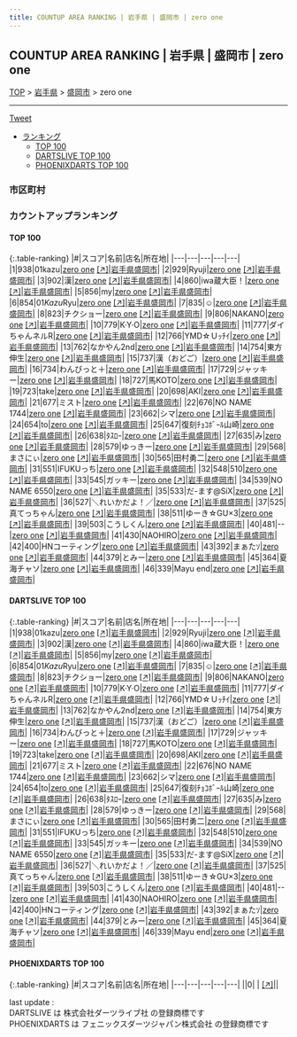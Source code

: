 ```yaml
---
title: COUNTUP AREA RANKING | 岩手県 | 盛岡市 | zero one
---
```

## COUNTUP AREA RANKING | 岩手県 | 盛岡市 | zero one

[TOP](/darts/rank/) > [岩手県](/darts/rank/岩手県/) > [盛岡市](/darts/rank/岩手県/盛岡市/) > zero one

___

<a href="https://twitter.com/share?ref_src=twsrc%5Etfw" data-text="COUNTUP AREA RANKING | 岩手県盛岡市zero one" class="twitter-share-button" data-hashtags="DARTSLIVE,PHOENIXDARTS,darts,ダーツ" data-show-count="false">Tweet</a>

* [ランキング](#カウントアップランキング)
    * [TOP 100](#top-100)
    * [DARTSLIVE TOP 100](#dartslive-top-100)
    * [PHOENIXDARTS TOP 100](#phoenixdarts-top-100)

### 市区町村

<ul>

</ul>

### カウントアップランキング

#### TOP 100



{:.table-ranking}
|#|スコア|名前|店名|所在地|
|---|---|---|---|---|
|1|938|<span class="rank-name-dl">01kazu</span>|<a href="/darts/rank/shops/c42ca8e5bbbc0a300d9b047a20a7ba1e.html">zero one</a> <a href="https://search.dartslive.com/jp/shop/c42ca8e5bbbc0a300d9b047a20a7ba1e">[↗]</a>|<a href="/darts/rank/岩手県/盛岡市">岩手県盛岡市</a>|
|2|929|<span class="rank-name-dl">Ryuji</span>|<a href="/darts/rank/shops/c42ca8e5bbbc0a300d9b047a20a7ba1e.html">zero one</a> <a href="https://search.dartslive.com/jp/shop/c42ca8e5bbbc0a300d9b047a20a7ba1e">[↗]</a>|<a href="/darts/rank/岩手県/盛岡市">岩手県盛岡市</a>|
|3|902|<span class="rank-name-dl">漢</span>|<a href="/darts/rank/shops/c42ca8e5bbbc0a300d9b047a20a7ba1e.html">zero one</a> <a href="https://search.dartslive.com/jp/shop/c42ca8e5bbbc0a300d9b047a20a7ba1e">[↗]</a>|<a href="/darts/rank/岩手県/盛岡市">岩手県盛岡市</a>|
|4|860|<span class="rank-name-dl">iwa蔵大臣！</span>|<a href="/darts/rank/shops/c42ca8e5bbbc0a300d9b047a20a7ba1e.html">zero one</a> <a href="https://search.dartslive.com/jp/shop/c42ca8e5bbbc0a300d9b047a20a7ba1e">[↗]</a>|<a href="/darts/rank/岩手県/盛岡市">岩手県盛岡市</a>|
|5|856|<span class="rank-name-dl">my</span>|<a href="/darts/rank/shops/c42ca8e5bbbc0a300d9b047a20a7ba1e.html">zero one</a> <a href="https://search.dartslive.com/jp/shop/c42ca8e5bbbc0a300d9b047a20a7ba1e">[↗]</a>|<a href="/darts/rank/岩手県/盛岡市">岩手県盛岡市</a>|
|6|854|<span class="rank-name-dl">01*Kazu*Ryu</span>|<a href="/darts/rank/shops/c42ca8e5bbbc0a300d9b047a20a7ba1e.html">zero one</a> <a href="https://search.dartslive.com/jp/shop/c42ca8e5bbbc0a300d9b047a20a7ba1e">[↗]</a>|<a href="/darts/rank/岩手県/盛岡市">岩手県盛岡市</a>|
|7|835|<span class="rank-name-dl">☺︎</span>|<a href="/darts/rank/shops/c42ca8e5bbbc0a300d9b047a20a7ba1e.html">zero one</a> <a href="https://search.dartslive.com/jp/shop/c42ca8e5bbbc0a300d9b047a20a7ba1e">[↗]</a>|<a href="/darts/rank/岩手県/盛岡市">岩手県盛岡市</a>|
|8|823|<span class="rank-name-dl">チクショー</span>|<a href="/darts/rank/shops/c42ca8e5bbbc0a300d9b047a20a7ba1e.html">zero one</a> <a href="https://search.dartslive.com/jp/shop/c42ca8e5bbbc0a300d9b047a20a7ba1e">[↗]</a>|<a href="/darts/rank/岩手県/盛岡市">岩手県盛岡市</a>|
|9|806|<span class="rank-name-dl">NAKANO</span>|<a href="/darts/rank/shops/c42ca8e5bbbc0a300d9b047a20a7ba1e.html">zero one</a> <a href="https://search.dartslive.com/jp/shop/c42ca8e5bbbc0a300d9b047a20a7ba1e">[↗]</a>|<a href="/darts/rank/岩手県/盛岡市">岩手県盛岡市</a>|
|10|779|<span class="rank-name-dl">K·Y·O</span>|<a href="/darts/rank/shops/c42ca8e5bbbc0a300d9b047a20a7ba1e.html">zero one</a> <a href="https://search.dartslive.com/jp/shop/c42ca8e5bbbc0a300d9b047a20a7ba1e">[↗]</a>|<a href="/darts/rank/岩手県/盛岡市">岩手県盛岡市</a>|
|11|777|<span class="rank-name-dl">ダイちゃんネルR</span>|<a href="/darts/rank/shops/c42ca8e5bbbc0a300d9b047a20a7ba1e.html">zero one</a> <a href="https://search.dartslive.com/jp/shop/c42ca8e5bbbc0a300d9b047a20a7ba1e">[↗]</a>|<a href="/darts/rank/岩手県/盛岡市">岩手県盛岡市</a>|
|12|766|<span class="rank-name-dl">YMD☆Ｕｯﾁｲ</span>|<a href="/darts/rank/shops/c42ca8e5bbbc0a300d9b047a20a7ba1e.html">zero one</a> <a href="https://search.dartslive.com/jp/shop/c42ca8e5bbbc0a300d9b047a20a7ba1e">[↗]</a>|<a href="/darts/rank/岩手県/盛岡市">岩手県盛岡市</a>|
|13|762|<span class="rank-name-dl">なかやん2nd</span>|<a href="/darts/rank/shops/c42ca8e5bbbc0a300d9b047a20a7ba1e.html">zero one</a> <a href="https://search.dartslive.com/jp/shop/c42ca8e5bbbc0a300d9b047a20a7ba1e">[↗]</a>|<a href="/darts/rank/岩手県/盛岡市">岩手県盛岡市</a>|
|14|754|<span class="rank-name-dl">東方伸生</span>|<a href="/darts/rank/shops/c42ca8e5bbbc0a300d9b047a20a7ba1e.html">zero one</a> <a href="https://search.dartslive.com/jp/shop/c42ca8e5bbbc0a300d9b047a20a7ba1e">[↗]</a>|<a href="/darts/rank/岩手県/盛岡市">岩手県盛岡市</a>|
|15|737|<span class="rank-name-dl">漢（おどご）</span>|<a href="/darts/rank/shops/c42ca8e5bbbc0a300d9b047a20a7ba1e.html">zero one</a> <a href="https://search.dartslive.com/jp/shop/c42ca8e5bbbc0a300d9b047a20a7ba1e">[↗]</a>|<a href="/darts/rank/岩手県/盛岡市">岩手県盛岡市</a>|
|16|734|<span class="rank-name-dl">わんびっと＋</span>|<a href="/darts/rank/shops/c42ca8e5bbbc0a300d9b047a20a7ba1e.html">zero one</a> <a href="https://search.dartslive.com/jp/shop/c42ca8e5bbbc0a300d9b047a20a7ba1e">[↗]</a>|<a href="/darts/rank/岩手県/盛岡市">岩手県盛岡市</a>|
|17|729|<span class="rank-name-dl">ジャッキー</span>|<a href="/darts/rank/shops/c42ca8e5bbbc0a300d9b047a20a7ba1e.html">zero one</a> <a href="https://search.dartslive.com/jp/shop/c42ca8e5bbbc0a300d9b047a20a7ba1e">[↗]</a>|<a href="/darts/rank/岩手県/盛岡市">岩手県盛岡市</a>|
|18|727|<span class="rank-name-dl">馬KOTO</span>|<a href="/darts/rank/shops/c42ca8e5bbbc0a300d9b047a20a7ba1e.html">zero one</a> <a href="https://search.dartslive.com/jp/shop/c42ca8e5bbbc0a300d9b047a20a7ba1e">[↗]</a>|<a href="/darts/rank/岩手県/盛岡市">岩手県盛岡市</a>|
|19|723|<span class="rank-name-dl">take</span>|<a href="/darts/rank/shops/c42ca8e5bbbc0a300d9b047a20a7ba1e.html">zero one</a> <a href="https://search.dartslive.com/jp/shop/c42ca8e5bbbc0a300d9b047a20a7ba1e">[↗]</a>|<a href="/darts/rank/岩手県/盛岡市">岩手県盛岡市</a>|
|20|698|<span class="rank-name-dl">AKI</span>|<a href="/darts/rank/shops/c42ca8e5bbbc0a300d9b047a20a7ba1e.html">zero one</a> <a href="https://search.dartslive.com/jp/shop/c42ca8e5bbbc0a300d9b047a20a7ba1e">[↗]</a>|<a href="/darts/rank/岩手県/盛岡市">岩手県盛岡市</a>|
|21|677|<span class="rank-name-dl">ミスト</span>|<a href="/darts/rank/shops/c42ca8e5bbbc0a300d9b047a20a7ba1e.html">zero one</a> <a href="https://search.dartslive.com/jp/shop/c42ca8e5bbbc0a300d9b047a20a7ba1e">[↗]</a>|<a href="/darts/rank/岩手県/盛岡市">岩手県盛岡市</a>|
|22|676|<span class="rank-name-dl">NO NAME 1744</span>|<a href="/darts/rank/shops/c42ca8e5bbbc0a300d9b047a20a7ba1e.html">zero one</a> <a href="https://search.dartslive.com/jp/shop/c42ca8e5bbbc0a300d9b047a20a7ba1e">[↗]</a>|<a href="/darts/rank/岩手県/盛岡市">岩手県盛岡市</a>|
|23|662|<span class="rank-name-dl">シマ</span>|<a href="/darts/rank/shops/c42ca8e5bbbc0a300d9b047a20a7ba1e.html">zero one</a> <a href="https://search.dartslive.com/jp/shop/c42ca8e5bbbc0a300d9b047a20a7ba1e">[↗]</a>|<a href="/darts/rank/岩手県/盛岡市">岩手県盛岡市</a>|
|24|654|<span class="rank-name-dl">to</span>|<a href="/darts/rank/shops/c42ca8e5bbbc0a300d9b047a20a7ba1e.html">zero one</a> <a href="https://search.dartslive.com/jp/shop/c42ca8e5bbbc0a300d9b047a20a7ba1e">[↗]</a>|<a href="/darts/rank/岩手県/盛岡市">岩手県盛岡市</a>|
|25|647|<span class="rank-name-dl">復刻ﾁｮｺﾎﾞｰﾙ山崎</span>|<a href="/darts/rank/shops/c42ca8e5bbbc0a300d9b047a20a7ba1e.html">zero one</a> <a href="https://search.dartslive.com/jp/shop/c42ca8e5bbbc0a300d9b047a20a7ba1e">[↗]</a>|<a href="/darts/rank/岩手県/盛岡市">岩手県盛岡市</a>|
|26|638|<span class="rank-name-dl">ﾀｽﾛｰ</span>|<a href="/darts/rank/shops/c42ca8e5bbbc0a300d9b047a20a7ba1e.html">zero one</a> <a href="https://search.dartslive.com/jp/shop/c42ca8e5bbbc0a300d9b047a20a7ba1e">[↗]</a>|<a href="/darts/rank/岩手県/盛岡市">岩手県盛岡市</a>|
|27|635|<span class="rank-name-dl">み</span>|<a href="/darts/rank/shops/c42ca8e5bbbc0a300d9b047a20a7ba1e.html">zero one</a> <a href="https://search.dartslive.com/jp/shop/c42ca8e5bbbc0a300d9b047a20a7ba1e">[↗]</a>|<a href="/darts/rank/岩手県/盛岡市">岩手県盛岡市</a>|
|28|579|<span class="rank-name-dl">ゆっきー</span>|<a href="/darts/rank/shops/c42ca8e5bbbc0a300d9b047a20a7ba1e.html">zero one</a> <a href="https://search.dartslive.com/jp/shop/c42ca8e5bbbc0a300d9b047a20a7ba1e">[↗]</a>|<a href="/darts/rank/岩手県/盛岡市">岩手県盛岡市</a>|
|29|568|<span class="rank-name-dl">まさにぃ</span>|<a href="/darts/rank/shops/c42ca8e5bbbc0a300d9b047a20a7ba1e.html">zero one</a> <a href="https://search.dartslive.com/jp/shop/c42ca8e5bbbc0a300d9b047a20a7ba1e">[↗]</a>|<a href="/darts/rank/岩手県/盛岡市">岩手県盛岡市</a>|
|30|565|<span class="rank-name-dl">田村勇二</span>|<a href="/darts/rank/shops/c42ca8e5bbbc0a300d9b047a20a7ba1e.html">zero one</a> <a href="https://search.dartslive.com/jp/shop/c42ca8e5bbbc0a300d9b047a20a7ba1e">[↗]</a>|<a href="/darts/rank/岩手県/盛岡市">岩手県盛岡市</a>|
|31|551|<span class="rank-name-dl">IFUKUっち</span>|<a href="/darts/rank/shops/c42ca8e5bbbc0a300d9b047a20a7ba1e.html">zero one</a> <a href="https://search.dartslive.com/jp/shop/c42ca8e5bbbc0a300d9b047a20a7ba1e">[↗]</a>|<a href="/darts/rank/岩手県/盛岡市">岩手県盛岡市</a>|
|32|548|<span class="rank-name-dl">510</span>|<a href="/darts/rank/shops/c42ca8e5bbbc0a300d9b047a20a7ba1e.html">zero one</a> <a href="https://search.dartslive.com/jp/shop/c42ca8e5bbbc0a300d9b047a20a7ba1e">[↗]</a>|<a href="/darts/rank/岩手県/盛岡市">岩手県盛岡市</a>|
|33|545|<span class="rank-name-dl">ガッキー</span>|<a href="/darts/rank/shops/c42ca8e5bbbc0a300d9b047a20a7ba1e.html">zero one</a> <a href="https://search.dartslive.com/jp/shop/c42ca8e5bbbc0a300d9b047a20a7ba1e">[↗]</a>|<a href="/darts/rank/岩手県/盛岡市">岩手県盛岡市</a>|
|34|539|<span class="rank-name-dl">NO NAME 6550</span>|<a href="/darts/rank/shops/c42ca8e5bbbc0a300d9b047a20a7ba1e.html">zero one</a> <a href="https://search.dartslive.com/jp/shop/c42ca8e5bbbc0a300d9b047a20a7ba1e">[↗]</a>|<a href="/darts/rank/岩手県/盛岡市">岩手県盛岡市</a>|
|35|533|<span class="rank-name-dl">だ-ます@SiX</span>|<a href="/darts/rank/shops/c42ca8e5bbbc0a300d9b047a20a7ba1e.html">zero one</a> <a href="https://search.dartslive.com/jp/shop/c42ca8e5bbbc0a300d9b047a20a7ba1e">[↗]</a>|<a href="/darts/rank/岩手県/盛岡市">岩手県盛岡市</a>|
|36|527|<span class="rank-name-dl">＼れいかだよ！／</span>|<a href="/darts/rank/shops/c42ca8e5bbbc0a300d9b047a20a7ba1e.html">zero one</a> <a href="https://search.dartslive.com/jp/shop/c42ca8e5bbbc0a300d9b047a20a7ba1e">[↗]</a>|<a href="/darts/rank/岩手県/盛岡市">岩手県盛岡市</a>|
|37|525|<span class="rank-name-dl">真てっちゃん</span>|<a href="/darts/rank/shops/c42ca8e5bbbc0a300d9b047a20a7ba1e.html">zero one</a> <a href="https://search.dartslive.com/jp/shop/c42ca8e5bbbc0a300d9b047a20a7ba1e">[↗]</a>|<a href="/darts/rank/岩手県/盛岡市">岩手県盛岡市</a>|
|38|511|<span class="rank-name-dl">ゆーき☆GU×3</span>|<a href="/darts/rank/shops/c42ca8e5bbbc0a300d9b047a20a7ba1e.html">zero one</a> <a href="https://search.dartslive.com/jp/shop/c42ca8e5bbbc0a300d9b047a20a7ba1e">[↗]</a>|<a href="/darts/rank/岩手県/盛岡市">岩手県盛岡市</a>|
|39|503|<span class="rank-name-dl">こうしくん</span>|<a href="/darts/rank/shops/c42ca8e5bbbc0a300d9b047a20a7ba1e.html">zero one</a> <a href="https://search.dartslive.com/jp/shop/c42ca8e5bbbc0a300d9b047a20a7ba1e">[↗]</a>|<a href="/darts/rank/岩手県/盛岡市">岩手県盛岡市</a>|
|40|481|<span class="rank-name-dl">--</span>|<a href="/darts/rank/shops/c42ca8e5bbbc0a300d9b047a20a7ba1e.html">zero one</a> <a href="https://search.dartslive.com/jp/shop/c42ca8e5bbbc0a300d9b047a20a7ba1e">[↗]</a>|<a href="/darts/rank/岩手県/盛岡市">岩手県盛岡市</a>|
|41|430|<span class="rank-name-dl">NAOHIRO</span>|<a href="/darts/rank/shops/c42ca8e5bbbc0a300d9b047a20a7ba1e.html">zero one</a> <a href="https://search.dartslive.com/jp/shop/c42ca8e5bbbc0a300d9b047a20a7ba1e">[↗]</a>|<a href="/darts/rank/岩手県/盛岡市">岩手県盛岡市</a>|
|42|400|<span class="rank-name-dl">HNコーティング</span>|<a href="/darts/rank/shops/c42ca8e5bbbc0a300d9b047a20a7ba1e.html">zero one</a> <a href="https://search.dartslive.com/jp/shop/c42ca8e5bbbc0a300d9b047a20a7ba1e">[↗]</a>|<a href="/darts/rank/岩手県/盛岡市">岩手県盛岡市</a>|
|43|392|<span class="rank-name-dl">まぁたｿ</span>|<a href="/darts/rank/shops/c42ca8e5bbbc0a300d9b047a20a7ba1e.html">zero one</a> <a href="https://search.dartslive.com/jp/shop/c42ca8e5bbbc0a300d9b047a20a7ba1e">[↗]</a>|<a href="/darts/rank/岩手県/盛岡市">岩手県盛岡市</a>|
|44|379|<span class="rank-name-dl">とみー</span>|<a href="/darts/rank/shops/c42ca8e5bbbc0a300d9b047a20a7ba1e.html">zero one</a> <a href="https://search.dartslive.com/jp/shop/c42ca8e5bbbc0a300d9b047a20a7ba1e">[↗]</a>|<a href="/darts/rank/岩手県/盛岡市">岩手県盛岡市</a>|
|45|364|<span class="rank-name-dl">夏海チャソ</span>|<a href="/darts/rank/shops/c42ca8e5bbbc0a300d9b047a20a7ba1e.html">zero one</a> <a href="https://search.dartslive.com/jp/shop/c42ca8e5bbbc0a300d9b047a20a7ba1e">[↗]</a>|<a href="/darts/rank/岩手県/盛岡市">岩手県盛岡市</a>|
|46|339|<span class="rank-name-dl">Mayu end</span>|<a href="/darts/rank/shops/c42ca8e5bbbc0a300d9b047a20a7ba1e.html">zero one</a> <a href="https://search.dartslive.com/jp/shop/c42ca8e5bbbc0a300d9b047a20a7ba1e">[↗]</a>|<a href="/darts/rank/岩手県/盛岡市">岩手県盛岡市</a>|


#### DARTSLIVE TOP 100



{:.table-ranking}
|#|スコア|名前|店名|所在地|
|---|---|---|---|---|
|1|938|<span class="rank-name-dl">01kazu</span>|<a href="/darts/rank/shops/c42ca8e5bbbc0a300d9b047a20a7ba1e.html">zero one</a> <a href="https://search.dartslive.com/jp/shop/c42ca8e5bbbc0a300d9b047a20a7ba1e">[↗]</a>|<a href="/darts/rank/岩手県/盛岡市">岩手県盛岡市</a>|
|2|929|<span class="rank-name-dl">Ryuji</span>|<a href="/darts/rank/shops/c42ca8e5bbbc0a300d9b047a20a7ba1e.html">zero one</a> <a href="https://search.dartslive.com/jp/shop/c42ca8e5bbbc0a300d9b047a20a7ba1e">[↗]</a>|<a href="/darts/rank/岩手県/盛岡市">岩手県盛岡市</a>|
|3|902|<span class="rank-name-dl">漢</span>|<a href="/darts/rank/shops/c42ca8e5bbbc0a300d9b047a20a7ba1e.html">zero one</a> <a href="https://search.dartslive.com/jp/shop/c42ca8e5bbbc0a300d9b047a20a7ba1e">[↗]</a>|<a href="/darts/rank/岩手県/盛岡市">岩手県盛岡市</a>|
|4|860|<span class="rank-name-dl">iwa蔵大臣！</span>|<a href="/darts/rank/shops/c42ca8e5bbbc0a300d9b047a20a7ba1e.html">zero one</a> <a href="https://search.dartslive.com/jp/shop/c42ca8e5bbbc0a300d9b047a20a7ba1e">[↗]</a>|<a href="/darts/rank/岩手県/盛岡市">岩手県盛岡市</a>|
|5|856|<span class="rank-name-dl">my</span>|<a href="/darts/rank/shops/c42ca8e5bbbc0a300d9b047a20a7ba1e.html">zero one</a> <a href="https://search.dartslive.com/jp/shop/c42ca8e5bbbc0a300d9b047a20a7ba1e">[↗]</a>|<a href="/darts/rank/岩手県/盛岡市">岩手県盛岡市</a>|
|6|854|<span class="rank-name-dl">01*Kazu*Ryu</span>|<a href="/darts/rank/shops/c42ca8e5bbbc0a300d9b047a20a7ba1e.html">zero one</a> <a href="https://search.dartslive.com/jp/shop/c42ca8e5bbbc0a300d9b047a20a7ba1e">[↗]</a>|<a href="/darts/rank/岩手県/盛岡市">岩手県盛岡市</a>|
|7|835|<span class="rank-name-dl">☺︎</span>|<a href="/darts/rank/shops/c42ca8e5bbbc0a300d9b047a20a7ba1e.html">zero one</a> <a href="https://search.dartslive.com/jp/shop/c42ca8e5bbbc0a300d9b047a20a7ba1e">[↗]</a>|<a href="/darts/rank/岩手県/盛岡市">岩手県盛岡市</a>|
|8|823|<span class="rank-name-dl">チクショー</span>|<a href="/darts/rank/shops/c42ca8e5bbbc0a300d9b047a20a7ba1e.html">zero one</a> <a href="https://search.dartslive.com/jp/shop/c42ca8e5bbbc0a300d9b047a20a7ba1e">[↗]</a>|<a href="/darts/rank/岩手県/盛岡市">岩手県盛岡市</a>|
|9|806|<span class="rank-name-dl">NAKANO</span>|<a href="/darts/rank/shops/c42ca8e5bbbc0a300d9b047a20a7ba1e.html">zero one</a> <a href="https://search.dartslive.com/jp/shop/c42ca8e5bbbc0a300d9b047a20a7ba1e">[↗]</a>|<a href="/darts/rank/岩手県/盛岡市">岩手県盛岡市</a>|
|10|779|<span class="rank-name-dl">K·Y·O</span>|<a href="/darts/rank/shops/c42ca8e5bbbc0a300d9b047a20a7ba1e.html">zero one</a> <a href="https://search.dartslive.com/jp/shop/c42ca8e5bbbc0a300d9b047a20a7ba1e">[↗]</a>|<a href="/darts/rank/岩手県/盛岡市">岩手県盛岡市</a>|
|11|777|<span class="rank-name-dl">ダイちゃんネルR</span>|<a href="/darts/rank/shops/c42ca8e5bbbc0a300d9b047a20a7ba1e.html">zero one</a> <a href="https://search.dartslive.com/jp/shop/c42ca8e5bbbc0a300d9b047a20a7ba1e">[↗]</a>|<a href="/darts/rank/岩手県/盛岡市">岩手県盛岡市</a>|
|12|766|<span class="rank-name-dl">YMD☆Ｕｯﾁｲ</span>|<a href="/darts/rank/shops/c42ca8e5bbbc0a300d9b047a20a7ba1e.html">zero one</a> <a href="https://search.dartslive.com/jp/shop/c42ca8e5bbbc0a300d9b047a20a7ba1e">[↗]</a>|<a href="/darts/rank/岩手県/盛岡市">岩手県盛岡市</a>|
|13|762|<span class="rank-name-dl">なかやん2nd</span>|<a href="/darts/rank/shops/c42ca8e5bbbc0a300d9b047a20a7ba1e.html">zero one</a> <a href="https://search.dartslive.com/jp/shop/c42ca8e5bbbc0a300d9b047a20a7ba1e">[↗]</a>|<a href="/darts/rank/岩手県/盛岡市">岩手県盛岡市</a>|
|14|754|<span class="rank-name-dl">東方伸生</span>|<a href="/darts/rank/shops/c42ca8e5bbbc0a300d9b047a20a7ba1e.html">zero one</a> <a href="https://search.dartslive.com/jp/shop/c42ca8e5bbbc0a300d9b047a20a7ba1e">[↗]</a>|<a href="/darts/rank/岩手県/盛岡市">岩手県盛岡市</a>|
|15|737|<span class="rank-name-dl">漢（おどご）</span>|<a href="/darts/rank/shops/c42ca8e5bbbc0a300d9b047a20a7ba1e.html">zero one</a> <a href="https://search.dartslive.com/jp/shop/c42ca8e5bbbc0a300d9b047a20a7ba1e">[↗]</a>|<a href="/darts/rank/岩手県/盛岡市">岩手県盛岡市</a>|
|16|734|<span class="rank-name-dl">わんびっと＋</span>|<a href="/darts/rank/shops/c42ca8e5bbbc0a300d9b047a20a7ba1e.html">zero one</a> <a href="https://search.dartslive.com/jp/shop/c42ca8e5bbbc0a300d9b047a20a7ba1e">[↗]</a>|<a href="/darts/rank/岩手県/盛岡市">岩手県盛岡市</a>|
|17|729|<span class="rank-name-dl">ジャッキー</span>|<a href="/darts/rank/shops/c42ca8e5bbbc0a300d9b047a20a7ba1e.html">zero one</a> <a href="https://search.dartslive.com/jp/shop/c42ca8e5bbbc0a300d9b047a20a7ba1e">[↗]</a>|<a href="/darts/rank/岩手県/盛岡市">岩手県盛岡市</a>|
|18|727|<span class="rank-name-dl">馬KOTO</span>|<a href="/darts/rank/shops/c42ca8e5bbbc0a300d9b047a20a7ba1e.html">zero one</a> <a href="https://search.dartslive.com/jp/shop/c42ca8e5bbbc0a300d9b047a20a7ba1e">[↗]</a>|<a href="/darts/rank/岩手県/盛岡市">岩手県盛岡市</a>|
|19|723|<span class="rank-name-dl">take</span>|<a href="/darts/rank/shops/c42ca8e5bbbc0a300d9b047a20a7ba1e.html">zero one</a> <a href="https://search.dartslive.com/jp/shop/c42ca8e5bbbc0a300d9b047a20a7ba1e">[↗]</a>|<a href="/darts/rank/岩手県/盛岡市">岩手県盛岡市</a>|
|20|698|<span class="rank-name-dl">AKI</span>|<a href="/darts/rank/shops/c42ca8e5bbbc0a300d9b047a20a7ba1e.html">zero one</a> <a href="https://search.dartslive.com/jp/shop/c42ca8e5bbbc0a300d9b047a20a7ba1e">[↗]</a>|<a href="/darts/rank/岩手県/盛岡市">岩手県盛岡市</a>|
|21|677|<span class="rank-name-dl">ミスト</span>|<a href="/darts/rank/shops/c42ca8e5bbbc0a300d9b047a20a7ba1e.html">zero one</a> <a href="https://search.dartslive.com/jp/shop/c42ca8e5bbbc0a300d9b047a20a7ba1e">[↗]</a>|<a href="/darts/rank/岩手県/盛岡市">岩手県盛岡市</a>|
|22|676|<span class="rank-name-dl">NO NAME 1744</span>|<a href="/darts/rank/shops/c42ca8e5bbbc0a300d9b047a20a7ba1e.html">zero one</a> <a href="https://search.dartslive.com/jp/shop/c42ca8e5bbbc0a300d9b047a20a7ba1e">[↗]</a>|<a href="/darts/rank/岩手県/盛岡市">岩手県盛岡市</a>|
|23|662|<span class="rank-name-dl">シマ</span>|<a href="/darts/rank/shops/c42ca8e5bbbc0a300d9b047a20a7ba1e.html">zero one</a> <a href="https://search.dartslive.com/jp/shop/c42ca8e5bbbc0a300d9b047a20a7ba1e">[↗]</a>|<a href="/darts/rank/岩手県/盛岡市">岩手県盛岡市</a>|
|24|654|<span class="rank-name-dl">to</span>|<a href="/darts/rank/shops/c42ca8e5bbbc0a300d9b047a20a7ba1e.html">zero one</a> <a href="https://search.dartslive.com/jp/shop/c42ca8e5bbbc0a300d9b047a20a7ba1e">[↗]</a>|<a href="/darts/rank/岩手県/盛岡市">岩手県盛岡市</a>|
|25|647|<span class="rank-name-dl">復刻ﾁｮｺﾎﾞｰﾙ山崎</span>|<a href="/darts/rank/shops/c42ca8e5bbbc0a300d9b047a20a7ba1e.html">zero one</a> <a href="https://search.dartslive.com/jp/shop/c42ca8e5bbbc0a300d9b047a20a7ba1e">[↗]</a>|<a href="/darts/rank/岩手県/盛岡市">岩手県盛岡市</a>|
|26|638|<span class="rank-name-dl">ﾀｽﾛｰ</span>|<a href="/darts/rank/shops/c42ca8e5bbbc0a300d9b047a20a7ba1e.html">zero one</a> <a href="https://search.dartslive.com/jp/shop/c42ca8e5bbbc0a300d9b047a20a7ba1e">[↗]</a>|<a href="/darts/rank/岩手県/盛岡市">岩手県盛岡市</a>|
|27|635|<span class="rank-name-dl">み</span>|<a href="/darts/rank/shops/c42ca8e5bbbc0a300d9b047a20a7ba1e.html">zero one</a> <a href="https://search.dartslive.com/jp/shop/c42ca8e5bbbc0a300d9b047a20a7ba1e">[↗]</a>|<a href="/darts/rank/岩手県/盛岡市">岩手県盛岡市</a>|
|28|579|<span class="rank-name-dl">ゆっきー</span>|<a href="/darts/rank/shops/c42ca8e5bbbc0a300d9b047a20a7ba1e.html">zero one</a> <a href="https://search.dartslive.com/jp/shop/c42ca8e5bbbc0a300d9b047a20a7ba1e">[↗]</a>|<a href="/darts/rank/岩手県/盛岡市">岩手県盛岡市</a>|
|29|568|<span class="rank-name-dl">まさにぃ</span>|<a href="/darts/rank/shops/c42ca8e5bbbc0a300d9b047a20a7ba1e.html">zero one</a> <a href="https://search.dartslive.com/jp/shop/c42ca8e5bbbc0a300d9b047a20a7ba1e">[↗]</a>|<a href="/darts/rank/岩手県/盛岡市">岩手県盛岡市</a>|
|30|565|<span class="rank-name-dl">田村勇二</span>|<a href="/darts/rank/shops/c42ca8e5bbbc0a300d9b047a20a7ba1e.html">zero one</a> <a href="https://search.dartslive.com/jp/shop/c42ca8e5bbbc0a300d9b047a20a7ba1e">[↗]</a>|<a href="/darts/rank/岩手県/盛岡市">岩手県盛岡市</a>|
|31|551|<span class="rank-name-dl">IFUKUっち</span>|<a href="/darts/rank/shops/c42ca8e5bbbc0a300d9b047a20a7ba1e.html">zero one</a> <a href="https://search.dartslive.com/jp/shop/c42ca8e5bbbc0a300d9b047a20a7ba1e">[↗]</a>|<a href="/darts/rank/岩手県/盛岡市">岩手県盛岡市</a>|
|32|548|<span class="rank-name-dl">510</span>|<a href="/darts/rank/shops/c42ca8e5bbbc0a300d9b047a20a7ba1e.html">zero one</a> <a href="https://search.dartslive.com/jp/shop/c42ca8e5bbbc0a300d9b047a20a7ba1e">[↗]</a>|<a href="/darts/rank/岩手県/盛岡市">岩手県盛岡市</a>|
|33|545|<span class="rank-name-dl">ガッキー</span>|<a href="/darts/rank/shops/c42ca8e5bbbc0a300d9b047a20a7ba1e.html">zero one</a> <a href="https://search.dartslive.com/jp/shop/c42ca8e5bbbc0a300d9b047a20a7ba1e">[↗]</a>|<a href="/darts/rank/岩手県/盛岡市">岩手県盛岡市</a>|
|34|539|<span class="rank-name-dl">NO NAME 6550</span>|<a href="/darts/rank/shops/c42ca8e5bbbc0a300d9b047a20a7ba1e.html">zero one</a> <a href="https://search.dartslive.com/jp/shop/c42ca8e5bbbc0a300d9b047a20a7ba1e">[↗]</a>|<a href="/darts/rank/岩手県/盛岡市">岩手県盛岡市</a>|
|35|533|<span class="rank-name-dl">だ-ます@SiX</span>|<a href="/darts/rank/shops/c42ca8e5bbbc0a300d9b047a20a7ba1e.html">zero one</a> <a href="https://search.dartslive.com/jp/shop/c42ca8e5bbbc0a300d9b047a20a7ba1e">[↗]</a>|<a href="/darts/rank/岩手県/盛岡市">岩手県盛岡市</a>|
|36|527|<span class="rank-name-dl">＼れいかだよ！／</span>|<a href="/darts/rank/shops/c42ca8e5bbbc0a300d9b047a20a7ba1e.html">zero one</a> <a href="https://search.dartslive.com/jp/shop/c42ca8e5bbbc0a300d9b047a20a7ba1e">[↗]</a>|<a href="/darts/rank/岩手県/盛岡市">岩手県盛岡市</a>|
|37|525|<span class="rank-name-dl">真てっちゃん</span>|<a href="/darts/rank/shops/c42ca8e5bbbc0a300d9b047a20a7ba1e.html">zero one</a> <a href="https://search.dartslive.com/jp/shop/c42ca8e5bbbc0a300d9b047a20a7ba1e">[↗]</a>|<a href="/darts/rank/岩手県/盛岡市">岩手県盛岡市</a>|
|38|511|<span class="rank-name-dl">ゆーき☆GU×3</span>|<a href="/darts/rank/shops/c42ca8e5bbbc0a300d9b047a20a7ba1e.html">zero one</a> <a href="https://search.dartslive.com/jp/shop/c42ca8e5bbbc0a300d9b047a20a7ba1e">[↗]</a>|<a href="/darts/rank/岩手県/盛岡市">岩手県盛岡市</a>|
|39|503|<span class="rank-name-dl">こうしくん</span>|<a href="/darts/rank/shops/c42ca8e5bbbc0a300d9b047a20a7ba1e.html">zero one</a> <a href="https://search.dartslive.com/jp/shop/c42ca8e5bbbc0a300d9b047a20a7ba1e">[↗]</a>|<a href="/darts/rank/岩手県/盛岡市">岩手県盛岡市</a>|
|40|481|<span class="rank-name-dl">--</span>|<a href="/darts/rank/shops/c42ca8e5bbbc0a300d9b047a20a7ba1e.html">zero one</a> <a href="https://search.dartslive.com/jp/shop/c42ca8e5bbbc0a300d9b047a20a7ba1e">[↗]</a>|<a href="/darts/rank/岩手県/盛岡市">岩手県盛岡市</a>|
|41|430|<span class="rank-name-dl">NAOHIRO</span>|<a href="/darts/rank/shops/c42ca8e5bbbc0a300d9b047a20a7ba1e.html">zero one</a> <a href="https://search.dartslive.com/jp/shop/c42ca8e5bbbc0a300d9b047a20a7ba1e">[↗]</a>|<a href="/darts/rank/岩手県/盛岡市">岩手県盛岡市</a>|
|42|400|<span class="rank-name-dl">HNコーティング</span>|<a href="/darts/rank/shops/c42ca8e5bbbc0a300d9b047a20a7ba1e.html">zero one</a> <a href="https://search.dartslive.com/jp/shop/c42ca8e5bbbc0a300d9b047a20a7ba1e">[↗]</a>|<a href="/darts/rank/岩手県/盛岡市">岩手県盛岡市</a>|
|43|392|<span class="rank-name-dl">まぁたｿ</span>|<a href="/darts/rank/shops/c42ca8e5bbbc0a300d9b047a20a7ba1e.html">zero one</a> <a href="https://search.dartslive.com/jp/shop/c42ca8e5bbbc0a300d9b047a20a7ba1e">[↗]</a>|<a href="/darts/rank/岩手県/盛岡市">岩手県盛岡市</a>|
|44|379|<span class="rank-name-dl">とみー</span>|<a href="/darts/rank/shops/c42ca8e5bbbc0a300d9b047a20a7ba1e.html">zero one</a> <a href="https://search.dartslive.com/jp/shop/c42ca8e5bbbc0a300d9b047a20a7ba1e">[↗]</a>|<a href="/darts/rank/岩手県/盛岡市">岩手県盛岡市</a>|
|45|364|<span class="rank-name-dl">夏海チャソ</span>|<a href="/darts/rank/shops/c42ca8e5bbbc0a300d9b047a20a7ba1e.html">zero one</a> <a href="https://search.dartslive.com/jp/shop/c42ca8e5bbbc0a300d9b047a20a7ba1e">[↗]</a>|<a href="/darts/rank/岩手県/盛岡市">岩手県盛岡市</a>|
|46|339|<span class="rank-name-dl">Mayu end</span>|<a href="/darts/rank/shops/c42ca8e5bbbc0a300d9b047a20a7ba1e.html">zero one</a> <a href="https://search.dartslive.com/jp/shop/c42ca8e5bbbc0a300d9b047a20a7ba1e">[↗]</a>|<a href="/darts/rank/岩手県/盛岡市">岩手県盛岡市</a>|


#### PHOENIXDARTS TOP 100



{:.table-ranking}
|#|スコア|名前|店名|所在地|
|---|---|---|---|---|
||0|<span class="rank-name-dl"> </span>|<a href="/darts/rank/shops/.html"></a> <a href="">[↗]</a>|<a href="/darts/rank//"></a>|


<div class="footer border-top border-gray-light mt-5 pt-3 text-right text-gray">
    last update : <span style="font-weight: italic" id="foot_last_modified"></span><br />
    DARTSLIVE は 株式会社ダーツライブ社 の登録商標です<br />
    PHOENIXDARTS は フェニックスダーツジャパン株式会社 の登録商標です<br />
</div>

<script src="https://cdnjs.cloudflare.com/ajax/libs/jquery.tablesorter/2.31.3/js/jquery.tablesorter.min.js" integrity="sha512-qzgd5cYSZcosqpzpn7zF2ZId8f/8CHmFKZ8j7mU4OUXTNRd5g+ZHBPsgKEwoqxCtdQvExE5LprwwPAgoicguNg==" crossorigin="anonymous" referrerpolicy="no-referrer"></script>
<link rel="stylesheet" href="https://cdnjs.cloudflare.com/ajax/libs/jquery.tablesorter/2.31.3/css/theme.default.min.css" integrity="sha512-wghhOJkjQX0Lh3NSWvNKeZ0ZpNn+SPVXX1Qyc9OCaogADktxrBiBdKGDoqVUOyhStvMBmJQ8ZdMHiR3wuEq8+w==" crossorigin="anonymous" referrerpolicy="no-referrer" />
<script>
$(function() {
    $(".table-ranking").tablesorter({sortList:[[0, 0]]});
    $("#foot_last_modified").text(formatDate(new Date(document.lastModified), 'yyyy-MM-dd HH:mm:ss'));
});
</script>

<script async src="https://platform.twitter.com/widgets.js" charset="utf-8"></script>